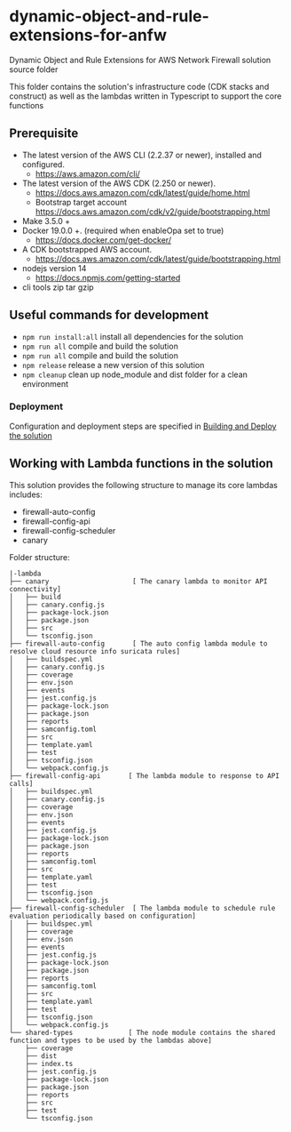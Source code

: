 # dynamic-object-and-rule-extensions-for-anfw
Dynamic Object and Rule Extensions for AWS Network Firewall solution source folder

This folder contains the solution's infrastructure code (CDK stacks and construct) as well as the lambdas written in Typescript to support the core functions


## Prerequisite
* The latest version of the AWS CLI (2.2.37 or newer), installed and configured.
    * https://aws.amazon.com/cli/
* The latest version of the AWS CDK (2.250 or newer).
    * https://docs.aws.amazon.com/cdk/latest/guide/home.html
    * Bootstrap target account https://docs.aws.amazon.com/cdk/v2/guide/bootstrapping.html
* Make 3.5.0 +
* Docker 19.0.0 +.  (required when enableOpa set to true)
    * https://docs.docker.com/get-docker/
* A CDK bootstrapped AWS account.
    * https://docs.aws.amazon.com/cdk/latest/guide/bootstrapping.html
* nodejs version 14 
    * https://docs.npmjs.com/getting-started
* cli tools zip tar gzip    

## Useful commands for development

 * `npm run install:all`   install all dependencies for the solution
 * `npm run all`           compile and build the solution
 * `npm run all`           compile and build the solution
 * `npm release`           release a new version of this solution
 * `npm cleanup`           clean up node_module and dist folder for a clean environment

### Deployment 
Configuration and deployment steps are specified in [Building and Deploy the solution](../README.md)

 ## Working with Lambda functions in the solution

This solution provides the following structure to manage its core lambdas includes:
* firewall-auto-config
* firewall-config-api
* firewall-config-scheduler
* canary

Folder structure:

```
|-lambda
├── canary                     [ The canary lambda to monitor API connectivity]
│   ├── build
│   ├── canary.config.js
│   ├── package-lock.json
│   ├── package.json
│   ├── src
│   └── tsconfig.json
├── firewall-auto-config       [ The auto config lambda module to resolve cloud resource info suricata rules]
│   ├── buildspec.yml
│   ├── canary.config.js
│   ├── coverage
│   ├── env.json
│   ├── events
│   ├── jest.config.js
│   ├── package-lock.json
│   ├── package.json
│   ├── reports
│   ├── samconfig.toml
│   ├── src
│   ├── template.yaml
│   ├── test
│   ├── tsconfig.json
│   └── webpack.config.js
├── firewall-config-api       [ The lambda module to response to API calls]
│   ├── buildspec.yml
│   ├── canary.config.js
│   ├── coverage
│   ├── env.json
│   ├── events
│   ├── jest.config.js
│   ├── package-lock.json
│   ├── package.json
│   ├── reports
│   ├── samconfig.toml
│   ├── src
│   ├── template.yaml
│   ├── test
│   ├── tsconfig.json
│   └── webpack.config.js
├── firewall-config-scheduler  [ The lambda module to schedule rule evaluation periodically based on configuration]
│   ├── buildspec.yml
│   ├── coverage
│   ├── env.json
│   ├── events
│   ├── jest.config.js
│   ├── package-lock.json
│   ├── package.json
│   ├── reports
│   ├── samconfig.toml
│   ├── src
│   ├── template.yaml
│   ├── test
│   ├── tsconfig.json
│   └── webpack.config.js
└── shared-types              [ The node module contains the shared function and types to be used by the lambdas above]
    ├── coverage
    ├── dist
    ├── index.ts
    ├── jest.config.js
    ├── package-lock.json
    ├── package.json
    ├── reports
    ├── src
    ├── test
    └── tsconfig.json
```